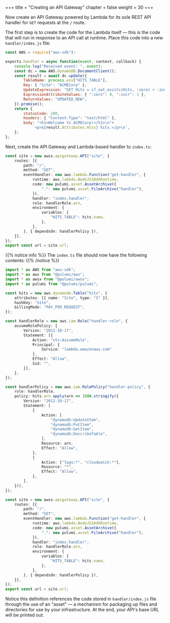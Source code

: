+++
title = "Creating an API Gateway"
chapter = false
weight = 30
+++

Now create an API Gateway powered by Lambda for its sole REST API handler for `GET` requests at the `/` route.

The first step is to create the code for the Lambda itself — this is the code that will run in response to an API call at runtime. Place this code into a new `handler/index.js` file:

```javascript
const AWS = require("aws-sdk");

exports.handler = async function(event, context, callback) {
    console.log("Received event: ", event);
    const dc = new AWS.DynamoDB.DocumentClient();
    const result = await dc.update({
        TableName: process.env["HITS_TABLE"],
        Key: { "Site": "ACMECorp" },
        UpdateExpression: "SET Hits = if_not_exists(Hits, :zero) + :incr",
        ExpressionAttributeValues: { ":zero": 0, ":incr": 1 },
        ReturnValues: "UPDATED_NEW",
    }).promise();
    return {
        statusCode: 200,
        headers: { "Content-Type": "text/html" },
        body: "<h1>Welcome to ACMECorp!</h1>\n"+
            `<p>${result.Attributes.Hits} hits.</p>\n`,
    };
};
```

Next, create the API Gateway and Lambda-based handler to `index.ts`:

```typescript
const site = new awsx.apigateway.API("site", {
    routes: [{
        path: "/",
        method: "GET",
        eventHandler: new aws.lambda.Function("get-handler", {
            runtime: aws.lambda.NodeJS10dXRuntime,
            code: new pulumi.asset.AssetArchive({
                ".": new pulumi.asset.FileArchive("handler"),
            }),
            handler: "index.handler",
            role: handlerRole.arn,
            environment: {
                variables: {
                    "HITS_TABLE": hits.name,
                },
            },
        }, { dependsOn: handlerPolicy }),
    }],
});
export const url = site.url;
```

{{% notice info %}}
The `index.ts` file should now have the following contents:
{{% /notice %}}
```typescript
import * as AWS from "aws-sdk";
import * as aws from "@pulumi/aws";
import * as awsx from "@pulumi/awsx";
import * as pulumi from "@pulumi/pulumi";

const hits = new aws.dynamodb.Table("hits", {
    attributes: [{ name: "Site", type: "S" }],
    hashKey: "Site",
    billingMode: "PAY_PER_REQUEST",
});

const handlerRole = new aws.iam.Role("handler-role", {
    assumeRolePolicy: {
        Version: "2012-10-17",
        Statement: [{
            Action: "sts:AssumeRole",
            Principal: {
                Service: "lambda.amazonaws.com"
            },
            Effect: "Allow",
            Sid: "",
        }],
    },
});

const handlerPolicy = new aws.iam.RolePolicy("handler-policy", {
    role: handlerRole,
    policy: hits.arn.apply(arn => JSON.stringify({
        Version: "2012-10-17",
        Statement: [
            {
                Action: [
                    "dynamodb:UpdateItem",
                    "dynamodb:PutItem",
                    "dynamodb:GetItem",
                    "dynamodb:DescribeTable",
                ],
                Resource: arn,
                Effect: "Allow",
            },
            {
                Action: ["logs:*", "cloudwatch:*"],
                Resource: "*",
                Effect: "Allow",
            },
        ],
    })),
});

const site = new awsx.apigateway.API("site", {
    routes: [{
        path: "/",
        method: "GET",
        eventHandler: new aws.lambda.Function("get-handler", {
            runtime: aws.lambda.NodeJS10dXRuntime,
            code: new pulumi.asset.AssetArchive({
                ".": new pulumi.asset.FileArchive("handler"),
            }),
            handler: "index.handler",
            role: handlerRole.arn,
            environment: {
                variables: {
                    "HITS_TABLE": hits.name,
                },
            },
        }, { dependsOn: handlerPolicy }),
    }],
});
export const url = site.url;
```

Notice this definition references the code stored in `handler/index.js` file through the use of an "asset" — a mechanism
for packaging up files and directories for use by your infrastructure. At the end, your API's base URL will be printed out.
